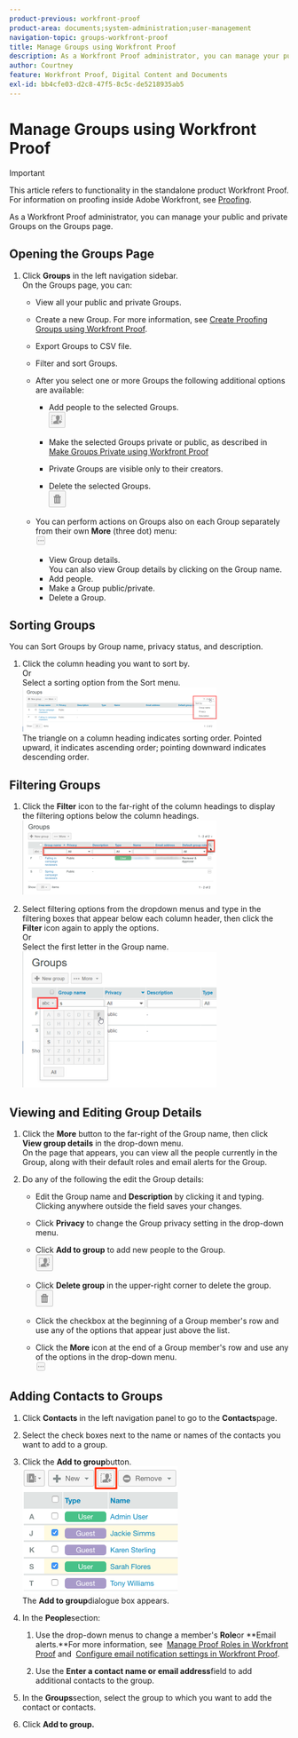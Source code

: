 ```yaml
---
product-previous: workfront-proof
product-area: documents;system-administration;user-management
navigation-topic: groups-workfront-proof
title: Manage Groups using Workfront Proof
description: As a Workfront Proof administrator, you can manage your public and private Groups on the Groups page.
author: Courtney
feature: Workfront Proof, Digital Content and Documents
exl-id: bb4cfe03-d2c8-47f5-8c5c-de5218935ab5
---
```

# Manage Groups using Workfront Proof

>[!IMPORTANT]
>
>This article refers to functionality in the standalone product Workfront Proof. For information on proofing inside Adobe Workfront, see [Proofing](../../../review-and-approve-work/proofing/proofing.md).

As a Workfront Proof administrator, you can manage your public and private Groups on the Groups page.

## Opening the Groups Page

1. Click **Groups** in the left navigation sidebar.  
   On the Groups page, you can:

   * View all your public and private Groups.
   * Create a new Group. For more information, see [Create Proofing Groups using Workfront Proof](../../../workfront-proof/wp-mnguserscontacts/groups/create-proofing-groups.md).
   * Export Groups to CSV file.
   * Filter and sort Groups.
   * After you select one or more Groups the following additional options are available:

      * Add people to the selected Groups.  
        ![Groups_page-add_people_btn.png](assets/groups-page-add-people-btn-30x29.png)

      * Make the selected Groups private or&nbsp;public, as described in [Make Groups Private using Workfront Proof](../../../workfront-proof/wp-mnguserscontacts/groups/make-groups-private.md)
      * Private Groups are&nbsp;visible only to their creators.&nbsp;
      * Delete the selected Groups.  
        ![](assets/trash-button.png)

   * You can perform actions on Groups also on each Group separately from their own **More** (three dot) menu:  
     ![](assets/more-button-small.png)

      * View Group details.  
        You can also view Group details by clicking on the Group name.
      * Add people.
      * Make a Group public/private.
      * Delete a Group.

## Sorting Groups

You can Sort Groups by Group name, privacy status, and description.

1. Click the column heading you want&nbsp;to sort by.   
   Or  
   Select a sorting option from the Sort menu.   
   ![Groups_page-Sort_menu.png](assets/groups-page-sort-menu-350x80.png)  
   The triangle on a column heading indicates sorting order. Pointed upward, it indicates ascending order; pointing downward indicates descending order.

## Filtering Groups

1. Click the **Filter** icon to the far-right of the column headings to display the filtering options below the column headings.  
   ![Group_page-Filter_icon_and_options.png](assets/group-page-filter-icon-and-options-350x134.png)

1. Select filtering options from the dropdown menus and type in the filtering boxes that appear below each column header, then click the **Filter** icon again to apply the options.  
   Or  
   Select the first letter in the Group name.   
   ![Groups_page-filtering_by_letter.png](assets/groups-page-filtering-by-letter-350x245.png)

## Viewing and Editing Group Details

1. Click the **More** button to the far-right of the Group name, then click **View group details** in the drop-down menu.  
   On the page that appears, you can view&nbsp;all the people currently in the Group, along with their default roles and email alerts for the Group.

1. Do any of the following the edit the Group details:

   * Edit the Group name and **Description**&nbsp;by clicking it and typing. Clicking anywhere outside the field saves your changes.
   * Click **Privacy** to change the Group privacy setting in the drop-down menu.
   * Click **Add to group** to add new people to the Group.  
     ![Add_to_Group_btn.png](assets/add-to-group-btn.png)

   * Click **Delete group** in the upper-right corner to delete the group.  
     ![Trash_button.png](assets/trash-button.png)

   * Click the checkbox at the beginning of a Group member's row and use any of the options that appear just above the list.  
   * Click the **More** icon at the end of a Group member's row and use any of the options in the drop-down menu.  
     ![More_button_small.png](assets/more-button-small.png)

## Adding Contacts to Groups

1. Click **Contacts** in the left navigation panel to go&nbsp;to the&nbsp;**Contacts**page.

1. Select the check boxes next to the name or names of the contacts you want to add to a group.
1. Click the&nbsp;**Add to group**button.  
   ![](assets/screenshot-2018-04-06-15-27-17.png)  
   The&nbsp;**Add to group**dialogue box appears.

1. In the&nbsp;**People**section:

   1. Use the drop-down menus to change a member's&nbsp;**Role**or&nbsp;**Email alerts.**For more information, see&nbsp; [Manage Proof Roles in Workfront Proof](../../../workfront-proof/wp-work-proofsfiles/share-proofs-and-files/manage-proof-roles.md)&nbsp;and&nbsp; [Configure email notification settings in Workfront Proof](../../../workfront-proof/wp-emailsntfctns/email-alerts/config-email-notification-settings-wp.md).
   
   1. Use the&nbsp;**Enter a contact name or email address**field to add additional contacts to the group.

1. In the&nbsp;**Groups**section, select the group to which you want to add the contact or contacts.
1. Click&nbsp;**Add to group.**
